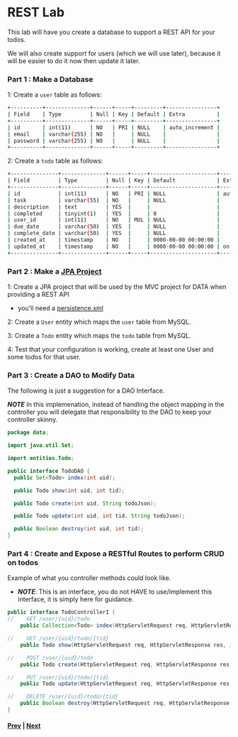 # REST Lab

This lab will have you create a database to support a REST API for your todos.

We will also create support for users (which we will use later), because it will be easier to do it now then update it later.

### Part 1 : Make a Database
1: Create a `user` table as follows:

```bash
+----------+--------------+------+-----+---------+----------------+
| Field    | Type         | Null | Key | Default | Extra          |
+----------+--------------+------+-----+---------+----------------+
| id       | int(11)      | NO   | PRI | NULL    | auto_increment |
| email    | varchar(255) | NO   |     | NULL    |                |
| password | varchar(255) | NO   |     | NULL    |                |
+----------+--------------+------+-----+---------+----------------+
```

2: Create a `todo` table as follows:

```bash
+---------------+--------------+------+-----+---------------------+-----------------------------+
| Field         | Type         | Null | Key | Default             | Extra                       |
+---------------+--------------+------+-----+---------------------+-----------------------------+
| id            | int(11)      | NO   | PRI | NULL                | auto_increment              |
| task          | varchar(55)  | NO   |     | NULL                |                             |
| description   | text         | YES  |     |                     |                             |
| completed     | tinyint(1)   | YES  |     | 0                   |                             |
| user_id       | int(11)      | NO   | MUL | NULL                |                             |
| due_date      | varchar(50)  | YES  |     | NULL                |                             |
| complete_date | varchar(50)  | YES  |     | NULL                |                             |
| created_at    | timestamp    | NO   |     | 0000-00-00 00:00:00 |                             |
| updated_at    | timestamp    | NO   |     | 0000-00-00 00:00:00 | on update CURRENT_TIMESTAMP |
+---------------+--------------+------+-----+---------------------+-----------------------------+
```

### Part 2 : Make a [JPA Project][jpa]
1: Create a JPA project that will be used by the MVC project for DATA when providing a REST API

  * you'll need a [persistence.xml][pers]

2: Create a `User` entity which maps the `user` table from MySQL.

3: Create a `Todo` entity which maps the `todo` table from MySQL.

4: Test that your configuration is working, create at least one User and some todos for that user.

### Part 3 : Create a DAO to Modify Data

The following is just a suggestion for a DAO Interface.

***NOTE*** In this implemenation, instead of handling the object mapping in the controller you will delegate that responsibility to the DAO to keep your controller skinny.

```java
package data;

import java.util.Set;

import entities.Todo;

public interface TodoDAO {
  public Set<Todo> index(int uid);

  public Todo show(int uid, int tid);

  public Todo create(int uid, String todoJson);

  public Todo update(int uid, int tid, String todoJson);

  public Boolean destroy(int uid, int tid);
}

```

### Part 4 : Create and Expose a RESTful Routes to perform CRUD on todos

Example of what you controller methods could look like.

* ***NOTE***: This is an interface, you do not HAVE to use/implement this interface, it is simply here for guidance.

```java
public interface TodoControllerI {
//    GET /user/{uid}/todo
    public Collection<Todo> index(HttpServletRequest req, HttpServletResponse res, int uid);

//    GET /user/{uid}/todo/{tid}
    public Todo show(HttpServletRequest req, HttpServletResponse res, int uid, int tid);

//    POST /user/{uid}/todo
    public Todo create(HttpServletRequest req, HttpServletResponse res, int uid, String todoJson);

//    PUT /user/{uid}/todo/{tid}
    public Todo update(HttpServletRequest req, HttpServletResponse res, int uid, int tid, String todoJson);

//    DELETE /user/{uid}/todo/{tid}
    public Boolean destroy(HttpServletRequest req, HttpServletResponse res, int uid,int tid);
}
```

#### [Prev](pokemon-lab.md) | [Next](lab.md)

[jpa]:https://github.com/SkillDistillery/SD12/blob/master/unit_2/week4/ch1/dependencies_gradle.md
[pers]:https://github.com/SkillDistillery/SD12/blob/master/unit_2/week4/ch1/persistence_xml.md
